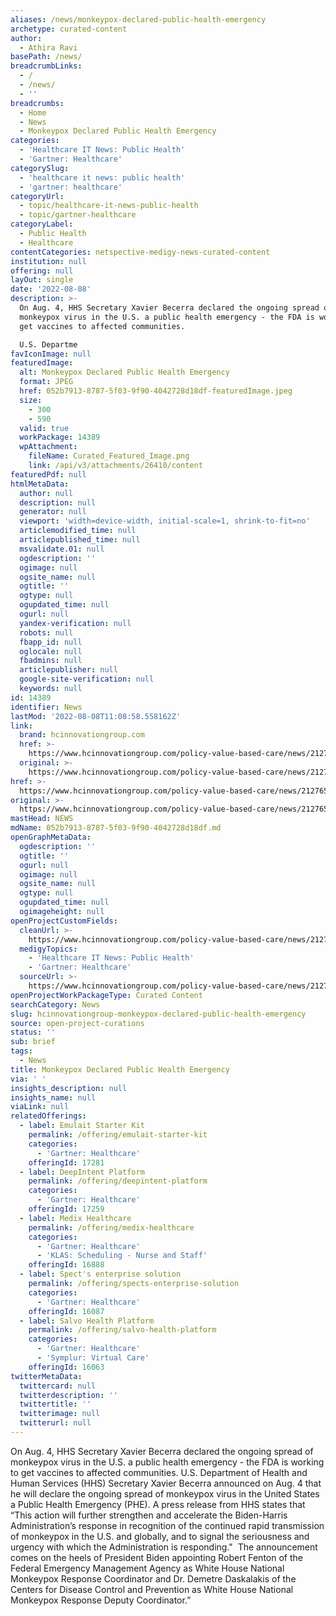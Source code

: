 ```yaml
---
aliases: /news/monkeypox-declared-public-health-emergency
archetype: curated-content
author:
  - Athira Ravi
basePath: /news/
breadcrumbLinks:
  - /
  - /news/
  - ''
breadcrumbs:
  - Home
  - News
  - Monkeypox Declared Public Health Emergency
categories:
  - 'Healthcare IT News: Public Health'
  - 'Gartner: Healthcare'
categorySlug:
  - 'healthcare it news: public health'
  - 'gartner: healthcare'
categoryUrl:
  - topic/healthcare-it-news-public-health
  - topic/gartner-healthcare
categoryLabel:
  - Public Health
  - Healthcare
contentCategories: netspective-medigy-news-curated-content
institution: null
offering: null
layOut: single
date: '2022-08-08'
description: >-
  On Aug. 4, HHS Secretary Xavier Becerra declared the ongoing spread of
  monkeypox virus in the U.S. a public health emergency - the FDA is working to
  get vaccines to affected communities.

  U.S. Departme
favIconImage: null
featuredImage:
  alt: Monkeypox Declared Public Health Emergency
  format: JPEG
  href: 052b7913-8787-5f03-9f90-4042728d18df-featuredImage.jpeg
  size:
    - 300
    - 590
  valid: true
  workPackage: 14389
  wpAttachment:
    fileName: Curated_Featured_Image.png
    link: /api/v3/attachments/26410/content
featuredPdf: null
htmlMetaData:
  author: null
  description: null
  generator: null
  viewport: 'width=device-width, initial-scale=1, shrink-to-fit=no'
  articlemodified_time: null
  articlepublished_time: null
  msvalidate.01: null
  ogdescription: ''
  ogimage: null
  ogsite_name: null
  ogtitle: ''
  ogtype: null
  ogupdated_time: null
  ogurl: null
  yandex-verification: null
  robots: null
  fbapp_id: null
  oglocale: null
  fbadmins: null
  articlepublisher: null
  google-site-verification: null
  keywords: null
id: 14389
identifier: News
lastMod: '2022-08-08T11:08:58.558162Z'
link:
  brand: hcinnovationgroup.com
  href: >-
    https://www.hcinnovationgroup.com/policy-value-based-care/news/21276550/monkeypox-declared-public-health-emergency
  original: >-
    https://www.hcinnovationgroup.com/policy-value-based-care/news/21276550/monkeypox-declared-public-health-emergency
href: >-
  https://www.hcinnovationgroup.com/policy-value-based-care/news/21276550/monkeypox-declared-public-health-emergency
original: >-
  https://www.hcinnovationgroup.com/policy-value-based-care/news/21276550/monkeypox-declared-public-health-emergency
mastHead: NEWS
mdName: 052b7913-8787-5f03-9f90-4042728d18df.md
openGraphMetaData:
  ogdescription: ''
  ogtitle: ''
  ogurl: null
  ogimage: null
  ogsite_name: null
  ogtype: null
  ogupdated_time: null
  ogimageheight: null
openProjectCustomFields:
  cleanUrl: >-
    https://www.hcinnovationgroup.com/policy-value-based-care/news/21276550/monkeypox-declared-public-health-emergency
  medigyTopics:
    - 'Healthcare IT News: Public Health'
    - 'Gartner: Healthcare'
  sourceUrl: >-
    https://www.hcinnovationgroup.com/policy-value-based-care/news/21276550/monkeypox-declared-public-health-emergency
openProjectWorkPackageType: Curated Content
searchCategory: News
slug: hcinnovationgroup-monkeypox-declared-public-health-emergency
source: open-project-curations
status: ''
sub: brief
tags:
  - News
title: Monkeypox Declared Public Health Emergency
via: ' '
insights_description: null
insights_name: null
viaLink: null
relatedOfferings:
  - label: Emulait Starter Kit
    permalink: /offering/emulait-starter-kit
    categories:
      - 'Gartner: Healthcare'
    offeringId: 17281
  - label: DeepIntent Platform
    permalink: /offering/deepintent-platform
    categories:
      - 'Gartner: Healthcare'
    offeringId: 17259
  - label: Medix Healthcare
    permalink: /offering/medix-healthcare
    categories:
      - 'Gartner: Healthcare'
      - 'KLAS: Scheduling - Nurse and Staff'
    offeringId: 16888
  - label: Spect's enterprise solution
    permalink: /offering/spects-enterprise-solution
    categories:
      - 'Gartner: Healthcare'
    offeringId: 16087
  - label: Salvo Health Platform
    permalink: /offering/salvo-health-platform
    categories:
      - 'Gartner: Healthcare'
      - 'Symplur: Virtual Care'
    offeringId: 16063
twitterMetaData:
  twittercard: null
  twitterdescription: ''
  twittertitle: ''
  twitterimage: null
  twitterurl: null
---
```

<p>On Aug. 4, HHS Secretary Xavier Becerra declared the ongoing spread of monkeypox virus in the U.S. a public health emergency - the FDA is working to get vaccines to affected communities.
U.S. Department of Health and Human Services (HHS) Secretary Xavier Becerra announced on Aug. 4 that he will declare the ongoing spread of monkeypox virus in the United States a Public Health Emergency (PHE).
A press release from HHS states that “This action will further strengthen and accelerate the Biden-Harris Administration’s response in recognition of the continued rapid transmission of monkeypox in the U.S. and globally, and to signal the seriousness and urgency with which the Administration is responding." &nbsp;The announcement comes on the heels of President Biden appointing Robert Fenton of the Federal Emergency Management Agency as White House National Monkeypox Response Coordinator and Dr. Demetre Daskalakis of the Centers for Disease Control and Prevention as White House National Monkeypox Response Deputy Coordinator.”</p>